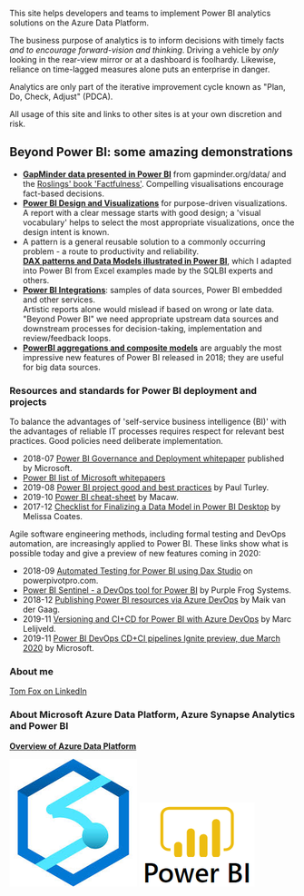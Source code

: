 This site helps developers and teams to implement Power BI analytics solutions on the Azure Data Platform.  

The business purpose of analytics is to inform decisions with timely facts *and to encourage forward-vision and thinking*.  Driving a vehicle by *only* looking in the rear-view mirror or at a dashboard is foolhardy.  Likewise, reliance on time-lagged measures alone puts an enterprise in danger.

Analytics are only part of the iterative improvement cycle known as "Plan, Do, Check, Adjust" (PDCA).

All usage of this site and links to other sites is at your own discretion and risk.

## Beyond Power BI: some amazing demonstrations

- **[GapMinder data presented in Power BI](https://beyondpowerbi.com/Power-BI-samples-GapMinder/)** 
  from gapminder.org/data/ and the [Roslings' book 'Factfulness'](https://en.wikipedia.org/wiki/Factfulness:_Ten_Reasons_We%27re_Wrong_About_the_World_%E2%80%93_and_Why_Things_Are_Better_Than_You_Think).  Compelling visualisations encourage fact-based decisions. 
- **[Power BI Design and Visualizations](https://beyondpowerbi.com/Power-BI-Design-and-Visualizations/)** for purpose-driven visualizations.  
A report with a clear message starts with good design; a 'visual vocabulary' helps to select the most appropriate visualizations, once the design intent is known. 
- A pattern is a general reusable solution to a commonly occurring problem - a route to productivity and reliability.  
  **[DAX patterns and Data Models illustrated in Power BI](https://beyondpowerbi.com/Power-BI-samples-DAX-patterns/)**, which I adapted into Power BI from Excel examples made by the SQLBI experts and others.
- **[Power BI Integrations](https://beyondpowerbi.com/Power-BI-integrations/)**: samples of data sources, Power BI embedded and other services.  
Artistic reports alone would mislead if based on wrong or late data.  "Beyond Power BI" we need appropriate upstream data sources and downstream processes for decision-taking,  implementation and review/feedback loops.
- **[PowerBI aggregations and composite models](https://beyondpowerbi.com/Power-BI-aggregations-composite-models/)** are arguably the most impressive new features of Power BI released in 2018; they are useful for big data sources.
  
### Resources and standards for Power BI deployment and projects

To balance the advantages of 'self-service business intelligence (BI)' with the advantages of reliable IT processes requires respect for relevant best practices.  Good policies need deliberate implementation.
- 2018-07 [Power BI Governance and Deployment whitepaper](https://docs.microsoft.com/en-gb/power-bi/service-admin-governance) published by Microsoft.
- [Power BI list of Microsoft whitepapers](https://docs.microsoft.com/en-gb/power-bi/whitepapers)
- 2019-08 [Power BI project good and best practices](https://sqlserverbi.blog/2019/08/24/power-bi-project-good-and-best-practices/) by Paul Turley.
- 2019-10 [Power BI cheat-sheet](https://bit.ly/cheatsheetpbi) by Macaw.
- 2017-12 [Checklist for Finalizing a Data Model in Power BI Desktop](https://www.sqlchick.com/entries/2017/12/23/checklist-for-finalizing-a-data-model-in-power-bi-desktop) by Melissa Coates.
  
Agile software engineering methods, including formal testing and DevOps automation, are increasingly applied to Power BI.  These links show what is possible today and give a preview of new features coming in 2020:
- 2018-09 [Automated Testing for Power BI using Dax Studio](https://powerpivotpro.com/2018/09/automated-testing-using-dax-for-power-bi/) on powerpivotpro.com.
- [Power BI Sentinel - a DevOps tool for Power BI](https://www.powerbisentinel.com/power-bi-devops/) by Purple Frog Systems.
- 2018-12 [Publishing Power BI resources via Azure DevOps](https://msftplayground.com/2018/12/administrating-and-publishing-power-bi-resources-via-azure-devops/) by Maik van der Gaag.
- 2019-11 [Versioning and CI+CD for Power BI with Azure DevOps](https://data-marc.com/2019/11/12/versioning-and-ci-cd-for-power-bi-with-azure-devops/) by Marc Lelijveld.
- 2019-11 [Power BI DevOps CD+CI pipelines Ignite preview, due March 2020](https://myignite.techcommunity.microsoft.com/sessions/83502?source=sessions) by Microsoft.


### About me
[Tom Fox on LinkedIn](https://www.linkedin.com/in/tomfox247/)

### About Microsoft Azure Data Platform, Azure Synapse Analytics and Power BI

**[Overview of Azure Data Platform](https://azure.microsoft.com/en-gb/overview/data-platform/)**


[![Microsoft Azure Synapse Analytics main page](images/Azure-Synapse-Analytics-logo.jpg "click image to follow link")](https://azure.microsoft.com/en-gb/services/synapse-analytics/)
[![Microsoft Power BI main page](images/power-bi-logo.png "click image to follow link")](https://powerbi.microsoft.com/en-us/)


